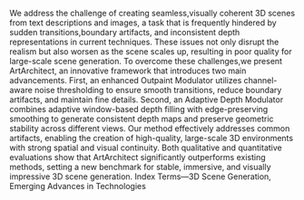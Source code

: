 We address the challenge of creating seamless,visually coherent 3D scenes from text descriptions and images, a task that is frequently hindered by sudden transitions,boundary artifacts, and inconsistent depth representations in current techniques. These issues not only disrupt the realism but also worsen as the scene scales up, resulting in poor quality for large-scale scene generation. To overcome these challenges,we present ArtArchitect, an innovative framework that introduces two main advancements. First, an enhanced Outpaint Modulator utilizes channel-aware noise thresholding to ensure smooth transitions, reduce boundary artifacts, and maintain fine details. Second, an Adaptive Depth Modulator combines adaptive window-based depth filling with edge-preserving smoothing to generate consistent depth maps and preserve geometric stability across different views. Our method effectively addresses common artifacts, enabling the creation of high-quality, large-scale 3D environments with strong spatial and visual continuity. Both qualitative and quantitative evaluations show that ArtArchitect significantly outperforms existing methods, setting a new benchmark for stable, immersive, and visually impressive 3D scene generation.
Index Terms—3D Scene Generation, Emerging Advances in Technologies
